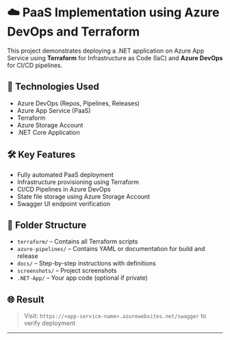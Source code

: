 # ☁️ PaaS Implementation using Azure DevOps and Terraform

This project demonstrates deploying a .NET application on Azure App Service using **Terraform** for Infrastructure as Code (IaC) and **Azure DevOps** for CI/CD pipelines.

## 🔧 Technologies Used
- Azure DevOps (Repos, Pipelines, Releases)
- Azure App Service (PaaS)
- Terraform
- Azure Storage Account
- .NET Core Application

## 🛠️ Key Features
- Fully automated PaaS deployment
- Infrastructure provisioning using Terraform
- CI/CD Pipelines in Azure DevOps
- State file storage using Azure Storage Account
- Swagger UI endpoint verification

## 📁 Folder Structure
- `terraform/` – Contains all Terraform scripts
- `azure-pipelines/` – Contains YAML or documentation for build and release
- `docs/` – Step-by-step instructions with definitions
- `screenshots/` – Project screenshots
- `.NET-App/` – Your app code (optional if private)

## 🌐 Result
> Visit: `https://<app-service-name>.azurewebsites.net/swagger` to verify deployment

---
